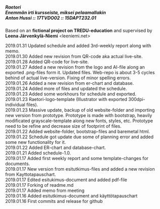 ##### Raetori <br> Enemmän irti kursseista, miksei pelaamallakin <br>  Anton Hussi :: 17TVDO02 :: 15DAPT232.01

Based on an **fictional project on TREDU-education** and supervised by **Leena Järvenkylä-Niemi** <leeniemi.net>

2019.01.31  Updated schedule and added 3rd-weekly report along with memo.<br />
2019.01.30  Added new revision from QR-code aka actual live-site.<br />
2019.01.28  Added QR-code for live-site.<br />
2019.01.27  Added a new revision from the logo and AI-file along an exported .png-files form it. Updated files. Web-repo is about 3-5 cycles behind of actual live-version. Fixing of minor spelling errors.<br />
2019.01.26  Added a new revision from er-chart and database.<br />
2019.01.24  Added more of files and updated the schedule.<br />
2019.01.23  Added some workhours for schedule and exported.<br />
2019.01.23  Raetori-logo-template (Illustrator with exported 300dpi-individual files).<br />
2019.01.23  Massive update, backup of old website-folder and importing new version from prototype. Prototype is made with bootstrap, heavily modificated grayscale-template along new fonts, styles, etc. Prototype need to be refine and decrease size of footprint of files.<br />
2019.01.22  Added website-folder, bootstrap-files and baremetal html.<br />
2019.01.22  Schedule got update due some of planning error and added some new functionality for it.<br />
2019.01.22  Added ER-chart and database-chart.<br />
2019.01.21  Added schedule-1.0.<br />
2019.01.17  Added first weekly report and some template-changes for documents.<br />
2019.01.17  New version from esitutkimus-files and added a new revision from Kayttotapauschart.<br />
2019.01.17  Edited esitukimus-document and added pdf-file<br />
2019.01.17  Forking of readme.md<br />
2019.01.17  Added memo from meeting<br />
2019.01.16  Added esitutkimus-document and käyttötapauschart<br />
2019.01.16  First commits and release for github<br />
